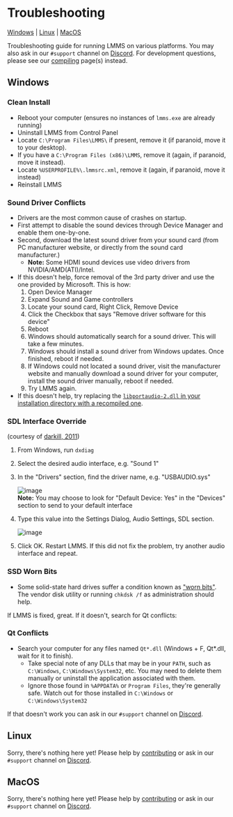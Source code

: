 # Troubleshooting
[Windows](#windows) | [Linux](#linux) | [MacOS](#macos)

Troubleshooting guide for running LMMS on various platforms.  You may also ask in our `#support` channel on [Discord](https://lmms.io/chat).  For development questions, please see our [compiling](compiling) page(s) instead.

## Windows

### Clean Install

 * Reboot your computer (ensures no instances of `lmms.exe` are already running)
 * Uninstall LMMS from Control Panel
 * Locate `C:\Program Files\LMMS\` if present, remove it (if paranoid, move it to your desktop).
 * If you have a `C:\Program Files (x86)\LMMS`, remove it (again, if paranoid, move it instead).
 * Locate `%USERPROFILE%\.lmmsrc.xml`, remove it (again, if paranoid, move it instead)
 * Reinstall LMMS
 
### Sound Driver Conflicts
 * Drivers are the most common cause of crashes on startup.
 * First attempt to disable the sound devices through Device Manager and enable them one-by-one.
 * Second, download the latest sound driver from your sound card (from PC manufacturer website, or directly from the sound card manufacturer.)
   * **Note:** Some HDMI sound devices use video drivers from NVIDIA/AMD(ATI)/Intel.
 * If this doesn't help, force removal of the 3rd party driver and use the one provided by Microsoft.  This is how:
   1.  Open Device Manager
   2.  Expand Sound and Game controllers 
   3.  Locate your sound card, Right Click, Remove Device
   4.  Click the Checkbox that says "Remove driver software for this device"
   5.  Reboot
   6.  Windows should automatically search for a sound driver.  This will take a few minutes.
   7.  Windows should install a sound driver from Windows updates.  Once finished, reboot if needed.
   8.  If Windows could not located a sound driver, visit the manufacturer website and manually download a sound driver for your computer, install the sound driver manually, reboot if needed.
   9.  Try LMMS again. 
* If this doesn't help, try replacing the [`libportaudio-2.dll`  in your installation directory with a recompiled one](https://github.com/LMMS/lmms/issues/451#issuecomment-37773385).

### SDL Interface Override
(courtesy of [darkill, 2011](https://lmms.io/forum/viewtopic.php?f=3&t=283))
1. From Windows, run `dxdiag`
2. Select the desired audio interface, e.g. "Sound 1"
3. In the "Drivers" section, find the driver name, e.g. "USBAUDIO.sys"

   ![image](https://user-images.githubusercontent.com/6345473/43925361-121b260e-9bf5-11e8-8c2c-3146e9fd5c11.png)
   <br>**Note:** You may choose to look for "Default Device: Yes" in the "Devices" section to send to your default interface

4. Type this value into the Settings Dialog, Audio Settings, SDL section.

   ![image](https://user-images.githubusercontent.com/6345473/43925260-d0a5b694-9bf4-11e8-89ad-e1ee1e8e7be9.png)

5. Click OK.  Restart LMMS.  If this did not fix the problem, try another audio interface and repeat.

### SSD Worn Bits
* Some solid-state hard drives suffer a condition known as ["worn bits"](https://github.com/LMMS/lmms/issues/3488#issuecomment-292051362). 
 The vendor disk utility or running `chkdsk /f` as administration should help. 

If LMMS is fixed, great.  If it doesn't, search for Qt conflicts:

### Qt Conflicts
 * Search your computer for any files named `Qt*.dll` (Windows + F, Qt*.dll, wait for it to finish).
   * Take special note of any DLLs that may be in your `PATH`, such as `C:\Windows`, `C:\Windows\System32`, etc.  You may need to delete them manually or uninstall the application associated with them.
   * Ignore those found in `%APPDATA%` or `Program Files`, they're generally safe.  Watch out for those installed in `C:\Windows` or `C:\Windows\System32`


If that doesn't work you can ask in our `#support` channel on [Discord](https://lmms.io/chat).

## Linux
Sorry, there's nothing here yet!  Please help by [contributing](https://lmms.io/get-involved/) or ask in our `#support` channel on [Discord](https://lmms.io/chat).


## MacOS
Sorry, there's nothing here yet!  Please help by [contributing](https://lmms.io/get-involved/) or ask in our `#support` channel on [Discord](https://lmms.io/chat).

